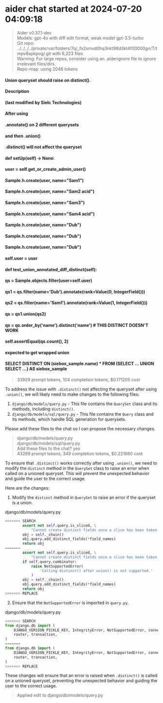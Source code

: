 
# aider chat started at 2024-07-20 04:09:18

> Aider v0.37.1-dev  
> Models: gpt-4o with diff edit format, weak model gpt-3.5-turbo  
> Git repo: ../../../../private/var/folders/7q/_fx2smvd0hq3nkt98d3kt4f00000gn/T/tmpv8apkpog/.git with 6,223 files  
> Warning: For large repos, consider using an .aiderignore file to ignore irrelevant files/dirs.  
> Repo-map: using 2048 tokens  

#### Union queryset should raise on distinct().  
#### Description  
#### 	   
#### 		(last modified by Sielc Technologies)  
#### 	   
#### After using  
#### .annotate() on 2 different querysets  
#### and then .union()  
#### .distinct() will not affect the queryset  
#### 	def setUp(self) -> None:  
#### 		user = self.get_or_create_admin_user()  
#### 		Sample.h.create(user, name="Sam1")  
#### 		Sample.h.create(user, name="Sam2 acid")  
#### 		Sample.h.create(user, name="Sam3")  
#### 		Sample.h.create(user, name="Sam4 acid")  
#### 		Sample.h.create(user, name="Dub")  
#### 		Sample.h.create(user, name="Dub")  
#### 		Sample.h.create(user, name="Dub")  
#### 		self.user = user  
#### 	def test_union_annotated_diff_distinct(self):  
#### 		qs = Sample.objects.filter(user=self.user)  
#### 		qs1 = qs.filter(name='Dub').annotate(rank=Value(0, IntegerField()))  
#### 		qs2 = qs.filter(name='Sam1').annotate(rank=Value(1, IntegerField()))  
#### 		qs = qs1.union(qs2)  
#### 		qs = qs.order_by('name').distinct('name') # THIS DISTINCT DOESN'T WORK  
#### 		self.assertEqual(qs.count(), 2)  
#### expected to get wrapped union  
#### 	SELECT DISTINCT ON (siebox_sample.name) * FROM (SELECT ... UNION SELECT ...) AS siebox_sample  
> 33929 prompt tokens, 104 completion tokens, $0.171205 cost  

To address the issue with `.distinct()` not affecting the queryset after using `.union()`, we will likely need to make changes to the following files:

1. `django/db/models/query.py` - This file contains the `QuerySet` class and its methods, including `distinct()`.
2. `django/db/models/sql/query.py` - This file contains the `Query` class and its methods, which handle SQL generation for querysets.

Please add these files to the chat so I can propose the necessary changes.

> django/db/models/query.py  
> django/db/models/sql/query.py  
> Add these files to the chat? yes  
> 43289 prompt tokens, 349 completion tokens, $0.221680 cost  

To ensure that `.distinct()` works correctly after using `.union()`, we need to modify the `distinct` method in the `QuerySet` class to raise an error when called on a unioned queryset. This will prevent the unexpected behavior and guide the user to the correct usage.

Here are the changes:

1. Modify the `distinct` method in `QuerySet` to raise an error if the queryset is a union.

django/db/models/query.py
```python
<<<<<<< SEARCH
        assert not self.query.is_sliced, \
            "Cannot create distinct fields once a slice has been taken."
        obj = self._chain()
        obj.query.add_distinct_fields(*field_names)
        return obj
=======
        assert not self.query.is_sliced, \
            "Cannot create distinct fields once a slice has been taken."
        if self.query.combinator:
            raise NotSupportedError(
                'Calling distinct() after union() is not supported.'
            )
        obj = self._chain()
        obj.query.add_distinct_fields(*field_names)
        return obj
>>>>>>> REPLACE
```

2. Ensure that the `NotSupportedError` is imported in `query.py`.

django/db/models/query.py
```python
<<<<<<< SEARCH
from django.db import (
    DJANGO_VERSION_PICKLE_KEY, IntegrityError, NotSupportedError, connections,
    router, transaction,
)
=======
from django.db import (
    DJANGO_VERSION_PICKLE_KEY, IntegrityError, NotSupportedError, connections,
    router, transaction,
)
>>>>>>> REPLACE
```

These changes will ensure that an error is raised when `.distinct()` is called on a unioned queryset, preventing the unexpected behavior and guiding the user to the correct usage.

> Applied edit to django/db/models/query.py  
